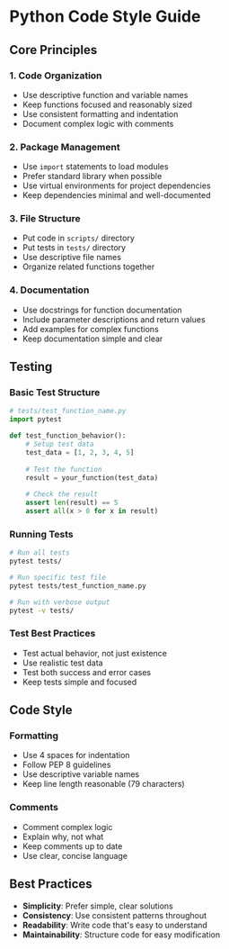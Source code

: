 # Python Code Style Guide

## Core Principles

### 1. **Code Organization**
- Use descriptive function and variable names
- Keep functions focused and reasonably sized
- Use consistent formatting and indentation
- Document complex logic with comments

### 2. **Package Management**
- Use `import` statements to load modules
- Prefer standard library when possible
- Use virtual environments for project dependencies
- Keep dependencies minimal and well-documented

### 3. **File Structure**
- Put code in `scripts/` directory
- Put tests in `tests/` directory
- Use descriptive file names
- Organize related functions together

### 4. **Documentation**
- Use docstrings for function documentation
- Include parameter descriptions and return values
- Add examples for complex functions
- Keep documentation simple and clear

## Testing

### Basic Test Structure
```python
# tests/test_function_name.py
import pytest

def test_function_behavior():
    # Setup test data
    test_data = [1, 2, 3, 4, 5]
    
    # Test the function
    result = your_function(test_data)
    
    # Check the result
    assert len(result) == 5
    assert all(x > 0 for x in result)
```

### Running Tests
```bash
# Run all tests
pytest tests/

# Run specific test file
pytest tests/test_function_name.py

# Run with verbose output
pytest -v tests/
```

### Test Best Practices
- Test actual behavior, not just existence
- Use realistic test data
- Test both success and error cases
- Keep tests simple and focused

## Code Style

### Formatting
- Use 4 spaces for indentation
- Follow PEP 8 guidelines
- Use descriptive variable names
- Keep line length reasonable (79 characters)

### Comments
- Comment complex logic
- Explain why, not what
- Keep comments up to date
- Use clear, concise language

## Best Practices

- **Simplicity**: Prefer simple, clear solutions
- **Consistency**: Use consistent patterns throughout
- **Readability**: Write code that's easy to understand
- **Maintainability**: Structure code for easy modification 